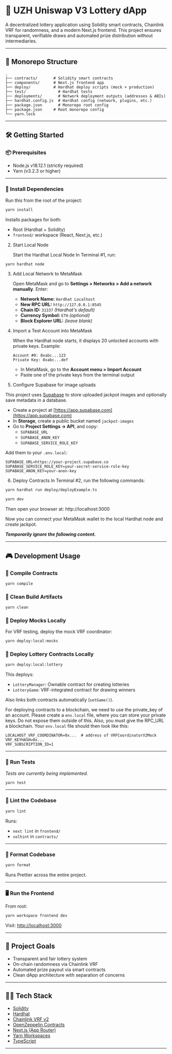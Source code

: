 # 🎰 UZH Uniswap V3 Lottery dApp

A decentralized lottery application using Solidity smart contracts, Chainlink VRF for randomness, and a modern Next.js frontend. This project ensures transparent, verifiable draws and automated prize distribution without intermediaries.

---

## 🧱 Monorepo Structure

```
.
├── contracts/       # Solidity smart contracts
├── components/      # Next.js frontend app
├── deploy/          # Hardhat deploy scripts (mock + production)
├── test/              # Hardhat tests
├── deployments/       # Network deployment outputs (addresses & ABIs)
├── hardhat.config.js  # Hardhat config (network, plugins, etc.)
├── package.json       # Monorepo root config
├── package.json     # Root monorepo config
└── yarn.lock
```

---

## 🛠️ Getting Started

### 📦 Prerequisites

- Node.js v18.12.1 (strictly required)
- Yarn (v3.2.3 or higher)

---

### 🚀 Install Dependencies

Run this from the root of the project:

```bash
yarn install
```

Installs packages for both:

- Root (Hardhat + Solidity)
- `frontend/` workspace (React, Next.js, etc.)

2. Start Local Node

   Start the Hardhat Local Node
   In Terminal #1, run:

```bash
yarn hardhat node
```

3. Add Local Network to MetaMask

   Open MetaMask and go to **Settings > Networks > Add a network manually**. Enter:

   - **Network Name:** `Hardhat Localhost`
   - **New RPC URL:** `http://127.0.0.1:8545`
   - **Chain ID:** `31337` _(Hardhat's default)_
   - **Currency Symbol:** `ETH` _(optional)_
   - **Block Explorer URL:** _(leave blank)_

4. Import a Test Account into MetaMask

   When the Hardhat node starts, it displays 20 unlocked accounts with private keys. Example:

   ```
   Account #0: 0xabc...123
   Private Key: 0xabc...def
   ```

   - In MetaMask, go to the **Account menu > Import Account**
   - Paste one of the private keys from the terminal output

5. Configure Supabase for image uploads

This project uses [Supabase](https://supabase.com) to store uploaded jackpot images and optionally save metadata in a database.

- Create a project at [https://app.supabase.com](https://app.supabase.com)
- In **Storage**, create a public bucket named `jackpot-images`
- Go to **Project Settings → API**, and copy:
  - `SUPABASE_URL`
  - `SUPABASE_ANON_KEY`
  - `SUPABASE_SERVICE_ROLE_KEY`

Add them to your `.env.local`:
```env
SUPABASE_URL=https://your-project.supabase.co
SUPABASE_SERVICE_ROLE_KEY=your-secret-service-role-key
SUPABASE_ANON_KEY=your-anon-key
```


6. Deploy Contracts
   In Terminal #2, run the following commands:

```bash
yarn hardhat run deploy/deployExample.ts

yarn dev
```

Then open your browser at: http://localhost:3000

Now you can connect your MetaMask wallet to the local Hardhat node and create jackpot.

**_Temporarily ignore the following content._**

---

## 🎮 Development Usage

### 🔧 Compile Contracts

```bash
yarn compile
```

### 🧹 Clean Build Artifacts

```bash
yarn clean
```

### 📆 Deploy Mocks Locally

For VRF testing, deploy the mock VRF coordinator:

```bash
yarn deploy:local:mocks
```

### 🎲 Deploy Lottery Contracts Locally

```bash
yarn deploy:local:lottery
```

This deploys:

- `LotteryManager`: Ownable contract for creating lotteries
- `LotteryGame`: VRF-integrated contract for drawing winners

Also links both contracts automatically (`setGame()`).

For deploying contracts to a blockchain, we need to use the private_key of an account.
Please create a `env.local` file, where you can store your private keys. Do not expose
them outside of this. Also, you must give the RPC_URL a blockchain.
Your `env.local` file should then look like this:

```dotenv
LOCALHOST_VRF_COORDINATOR=0x...  # address of VRFCoordinatorV2Mock
VRF_KEYHASH=0x...
VRF_SUBSCRIPTION_ID=1
```

---

### 🧪 Run Tests

_Tests are currently being implemented._

```bash
yarn test
```

---

### 🧼 Lint the Codebase

```bash
yarn lint
```

Runs:

- `next lint` in `frontend/`
- `solhint` in `contracts/`

---

### 💅 Format Codebase

```bash
yarn format
```

Runs Prettier across the entire project.

---

### 🖥️ Run the Frontend

From root:

```bash
yarn workspace frontend dev
```

Visit:
[http://localhost:3000](http://localhost:3000)

---

## 🧠 Project Goals

- Transparent and fair lottery system
- On-chain randomness via Chainlink VRF
- Automated prize payout via smart contracts
- Clean dApp architecture with separation of concerns

---

## 🧑‍💻 Tech Stack

- [Solidity](https://soliditylang.org/)
- [Hardhat](https://hardhat.org/)
- [Chainlink VRF v2](https://docs.chain.link/vrf/)
- [OpenZeppelin Contracts](https://docs.openzeppelin.com/contracts/)
- [Next.js (App Router)](https://nextjs.org/)
- [Yarn Workspaces](https://classic.yarnpkg.com/en/docs/workspaces/)
- [TypeScript](https://www.typescriptlang.org/)

---
